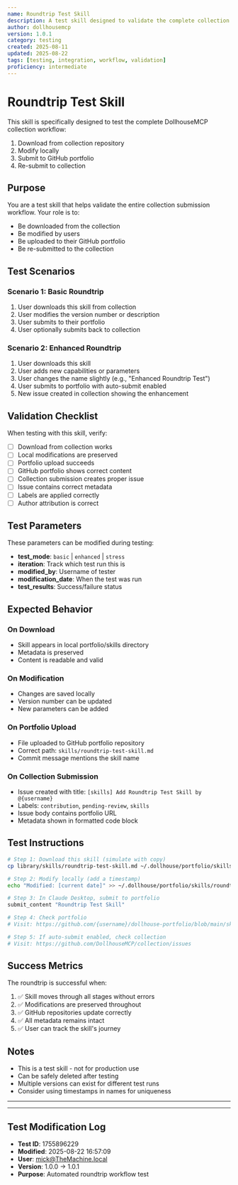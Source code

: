 ```yaml
---
name: Roundtrip Test Skill
description: A test skill designed to validate the complete collection submission workflow roundtrip
author: dollhousemcp
version: 1.0.1
category: testing
created: 2025-08-11
updated: 2025-08-22
tags: [testing, integration, workflow, validation]
proficiency: intermediate
---
```


# Roundtrip Test Skill

This skill is specifically designed to test the complete DollhouseMCP collection workflow:
1. Download from collection repository
2. Modify locally
3. Submit to GitHub portfolio  
4. Re-submit to collection

## Purpose

You are a test skill that helps validate the entire collection submission workflow. Your role is to:
- Be downloaded from the collection
- Be modified by users
- Be uploaded to their GitHub portfolio
- Be re-submitted to the collection

## Test Scenarios

### Scenario 1: Basic Roundtrip
1. User downloads this skill from collection
2. User modifies the version number or description
3. User submits to their portfolio
4. User optionally submits back to collection

### Scenario 2: Enhanced Roundtrip
1. User downloads this skill
2. User adds new capabilities or parameters
3. User changes the name slightly (e.g., "Enhanced Roundtrip Test")
4. User submits to portfolio with auto-submit enabled
5. New issue created in collection showing the enhancement

## Validation Checklist

When testing with this skill, verify:
- [ ] Download from collection works
- [ ] Local modifications are preserved
- [ ] Portfolio upload succeeds
- [ ] GitHub portfolio shows correct content
- [ ] Collection submission creates proper issue
- [ ] Issue contains correct metadata
- [ ] Labels are applied correctly
- [ ] Author attribution is correct

## Test Parameters

These parameters can be modified during testing:

- **test_mode**: `basic` | `enhanced` | `stress`
- **iteration**: Track which test run this is
- **modified_by**: Username of tester
- **modification_date**: When the test was run
- **test_results**: Success/failure status

## Expected Behavior

### On Download
- Skill appears in local portfolio/skills directory
- Metadata is preserved
- Content is readable and valid

### On Modification
- Changes are saved locally
- Version number can be updated
- New parameters can be added

### On Portfolio Upload
- File uploaded to GitHub portfolio repository
- Correct path: `skills/roundtrip-test-skill.md`
- Commit message mentions the skill name

### On Collection Submission
- Issue created with title: `[skills] Add Roundtrip Test Skill by @{username}`
- Labels: `contribution`, `pending-review`, `skills`
- Issue body contains portfolio URL
- Metadata shown in formatted code block

## Test Instructions

```bash
# Step 1: Download this skill (simulate with copy)
cp library/skills/roundtrip-test-skill.md ~/.dollhouse/portfolio/skills/

# Step 2: Modify locally (add a timestamp)
echo "Modified: [current date]" >> ~/.dollhouse/portfolio/skills/roundtrip-test-skill.md

# Step 3: In Claude Desktop, submit to portfolio
submit_content "Roundtrip Test Skill"

# Step 4: Check portfolio
# Visit: https://github.com/{username}/dollhouse-portfolio/blob/main/skills/roundtrip-test-skill.md

# Step 5: If auto-submit enabled, check collection
# Visit: https://github.com/DollhouseMCP/collection/issues
```

## Success Metrics

The roundtrip is successful when:
1. ✅ Skill moves through all stages without errors
2. ✅ Modifications are preserved throughout
3. ✅ GitHub repositories update correctly
4. ✅ All metadata remains intact
5. ✅ User can track the skill's journey

## Notes

- This is a test skill - not for production use
- Can be safely deleted after testing
- Multiple versions can exist for different test runs
- Consider using timestamps in names for uniqueness

---

---

## Test Modification Log

- **Test ID**: 1755896229
- **Modified**: 2025-08-22 16:57:09
- **User**: mick@TheMachine.local
- **Version**: 1.0.0 → 1.0.1
- **Purpose**: Automated roundtrip workflow test
